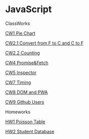 # JavaScript
ClassWorks

[CW1 Pie Chart](https://elanurguduk.github.io/JavaScript/Pie%20Chart.html)

[CW2.1 Convert from F to C and C to F](https://elanurguduk.github.io/JavaScript/ConvertFrom.html)

[CW2.2 Counting](https://elanurguduk.github.io/JavaScript/Counting.html)

[CW4 Promise&Fetch](https://elanurguduk.github.io/JavaScript/CW4.html)

[CW5 Inspector](https://elanurguduk.github.io/JavaScript/EloquentJS.html)

[CW7 Timing](https://elanurguduk.github.io/JavaScript/CW7/Timing.html)

[CW8 DOM and PWA](https://elanurguduk.github.io/JavaScript/Make%20a%20Table.html)

[CW9 Github Users](https://elanurguduk.github.io/JavaScript/GitHub%20Users.html)

Homeworks

[HW1 Poisson Table](https://elanurguduk.github.io/JavaScript/PoissonTable.html)

[HW2 Student Database](https://elanurguduk.github.io/JavaScript/HW2/Database.html)

